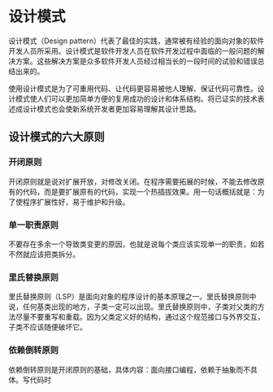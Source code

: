 # 设计模式

设计模式（Design pattern）代表了最佳的实践，通常被有经验的面向对象的软件开发人员所采用。设计模式是软件开发人员在软件开发过程中面临的一般问题的解决方案。这些解决方案是众多软件开发人员经过相当长的一段时间的试验和错误总结出来的。

使用设计模式是为了可重用代码、让代码更容易被他人理解、保证代码可靠性。设计模式使人们可以更加简单方便的复用成功的设计和体系结构。将已证实的技术表述成设计模式也会使新系统开发者更加容易理解其设计思路。

## 设计模式的六大原则

### 开闭原则

开闭原则就是说对扩展开放，对修改关闭。在程序需要拓展的时候，不能去修改原有的代码，而是要扩展原有的代码，实现一个热插拔效果。用一句话概括就是：为了使程序扩展性好，易于维护和升级。

### 单一职责原则

不要存在多余一个导致类变更的原因，也就是说每个类应该实现单一的职责，如若不然就应该把类拆分。

### 里氏替换原则

里氏替换原则（LSP）是面向对象的程序设计的基本原理之一。里氏替换原则中说，任何基类出现的地方，子类一定可以出现。里氏替换原则中，子类对父类的方法尽量不要重写和重载。因为父类定义好的结构，通过这个规范接口与外界交互，子类不应该随便破坏它。

### 依赖倒转原则

依赖倒转原则是开闭原则的基础，具体内容：面向接口编程，依赖于抽象而不具体。写代码时